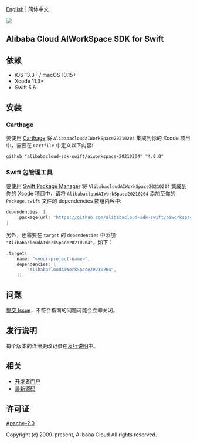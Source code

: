 [English](README.md) | 简体中文

![](https://aliyunsdk-pages.alicdn.com/icons/AlibabaCloud.svg)

## Alibaba Cloud AIWorkSpace SDK for Swift

## 依赖

- iOS 13.3+ / macOS 10.15+
- Xcode 11.3+
- Swift 5.6

## 安装

### Carthage

要使用 [Carthage](https://github.com/Carthage/Carthage) 将 `AlibabacloudAIWorkSpace20210204` 集成到你的 Xcode 项目中，需要在 `Cartfile` 中定义以下内容:

```ogdl
github "alibabacloud-sdk-swift/aiworkspace-20210204" "4.0.0"
```

### Swift 包管理工具

要使用 [Swift Package Manager](https://swift.org/package-manager/) 将 `AlibabacloudAIWorkSpace20210204` 集成到你的 Xcode 项目中，请将 `AlibabacloudAIWorkSpace20210204` 添加至你的 `Package.swift` 文件的 dependencies 数组内容中:

```swift
dependencies: [
    .package(url: "https://github.com/alibabacloud-sdk-swift/aiworkspace-20210204.git", from: "4.0.0")
]
```

另外，还需要在 `target` 的 `dependencies` 中添加 `"AlibabacloudAIWorkSpace20210204"`，如下：

```swift
.target(
    name: "<your-project-name>",
    dependencies: [
        "AlibabacloudAIWorkSpace20210204",
    ]),
```

## 问题

[提交 Issue](https://github.com/alibabacloud-sdk-swift/aiworkspace-20210204/issues/new)，不符合指南的问题可能会立即关闭。

## 发行说明

每个版本的详细更改记录在[发行说明](./ChangeLog.txt)中。

## 相关

* [开发者门户](https://next.api.aliyun.com/home)
* [最新源码](https://github.com/alibabacloud-sdk-swift/aiworkspace-20210204)

## 许可证

[Apache-2.0](http://www.apache.org/licenses/LICENSE-2.0)

Copyright (c) 2009-present, Alibaba Cloud All rights reserved.
